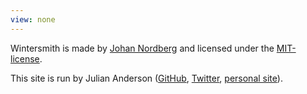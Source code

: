 ```yaml
---
view: none
---
```


Wintersmith is made by [Johan Nordberg][1] and licensed under the [MIT-license][2].

This site is run by Julian Anderson ([GitHub][github], [Twitter][twitter], [personal site][site]).


[1]: http://johan-nordberg.com
[2]: http://opensource.org/licenses/MIT
[github]: https://github.com/readyp1 "GitHub page"
[twitter]: https://twitter.com/techieboy45
[site]: http://techieboy45.tk
